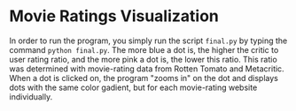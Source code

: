# Movie Ratings Visualization
In order to run the program, you simply run the script `final.py` by typing the command `python final.py`. The more blue a dot is, the higher the critic to user rating ratio, and the more pink a dot is, the lower this ratio. This ratio was determined with movie-rating data from Rotten Tomato and Metacritic. When a dot is clicked on, the program "zooms in" on the dot and displays dots with the same color gadient, but for each movie-rating website individually.
